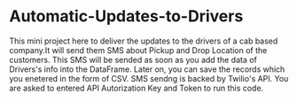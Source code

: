 # Automatic-Updates-to-Drivers
This mini project here to deliver the updates to the drivers of a cab based company.It will send them SMS  about Pickup and Drop Location of the customers. This SMS will be sended as soon as you add the data of Drivers's info into the DataFrame. 
Later on, you can save the records which you enetered in the form of CSV.
SMS sendng is backed by Twilio's API. You are asked to entered API Autorization Key and Token to run this code.
